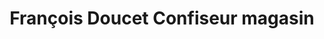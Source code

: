 ---
title: "François Doucet Confiseur magasin"
url: /oraison/francois-doucet-confiseur-magasin/
shop: Süßwaren
---